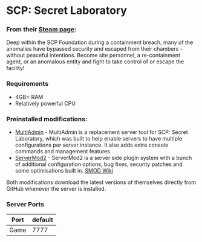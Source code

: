 # SCP: Secret Laboratory
### From their [Steam page](https://store.steampowered.com/app/700330/SCP_Secret_Laboratory/):
Deep within the SCP Foundation during a containment breach, many of the anomalies have bypassed security and escaped from their chambers - without peaceful intentions. Become site personnel, a re-containment agent, or an anomalous entity and fight to take control of or escape the facility!

### Requirements
- 4GB+ RAM
- Relatively powerful CPU

### Preinstalled modifications:
- [MultiAdmin](https://github.com/Grover-c13/MultiAdmin) - MultiAdmin is a replacement server tool for SCP: Secret Laboratory, which was built to help enable servers to have multiple configurations per server instance. It also adds extra console commands and management features.
- [ServerMod2](https://github.com/Grover-c13/Smod2/) - ServerMod2 is a server side plugin system with a bunch of additional configuration options, bug fixes, security patches and some optimisations built in. [SMOD Wiki](https://github.com/Grover-c13/Smod2/wiki)

Both modifications download the latest versions of themselves directly from GitHub whenever the server is installed.
### Server Ports
| Port    | default |
|---------|---------|
| Game    | 7777    |